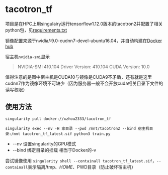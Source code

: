 # tacotron_tf

项目是在HPC上用singulairy运行tensorflow1.12.0版本的tacotron2并配置了相关python包，见[requirements.txt](https://github.com/xiaozhah/tacotron_tf/blob/master/requirements.txt)

镜像配置来源于nvidia/:9.0-cudnn7-devel-ubuntu16.04，并自动构建在[Docker hub](https://cloud.docker.com/repository/docker/xzhou2333/tacotron_tf)

宿主机`nvidia-smi`显示

>NVIDIA-SMI 410.104      Driver Version: 410.104      CUDA Version: 10.0     

值得注意的是图中宿主机是CUDA10与镜像是CUDA9不矛盾，还有就是这里cudnn7作为镜像环境不可缺少（因为服务器一般不会开放cuda相关目录下文件的读写权限）

## 使用方法

`singularity pull docker://xzhou2333/tacotron_tf`

`singularity exec --nv -H 家目录 --pwd /mnt/tacotron2 --bind 宿主机目录:/mnt tacotron_tf_latest.sif python3 train.py`

* --nv 设置singularity的GPU模式
* --bind 绑定目录的挂载 相当于Docker的-v

尝试镜像使用 `singularity shell --containall tacotron_tf_latest.sif`，`--containall`表示隔离/tmp、$HOME、$PWD目录（防止破坏宿主机）
